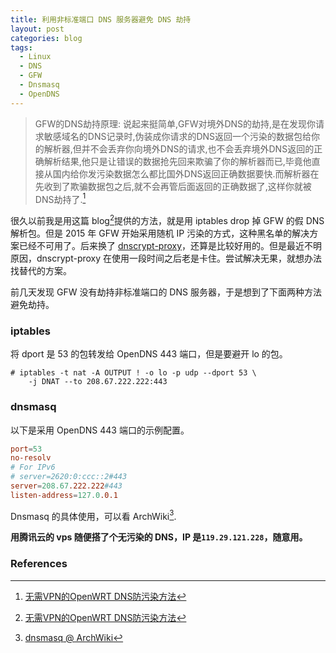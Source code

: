 ```yaml
---
title: 利用非标准端口 DNS 服务器避免 DNS 劫持
layout: post
categories: blog
tags:
  - Linux
  - DNS
  - GFW
  - Dnsmasq
  - OpenDNS
---
```


> GFW的DNS劫持原理: 说起来挺简单,GFW对境外DNS的劫持,是在发现你请求敏感域名的DNS记录时,伪装成你请求的DNS返回一个污染的数据包给你的解析器,但并不会丢弃你向境外DNS的请求,也不会丢弃境外DNS返回的正确解析结果,他只是让错误的数据抢先回来欺骗了你的解析器而已,毕竟他直接从国内给你发污染数据怎么都比国外DNS返回正确数据要快.而解析器在先收到了欺骗数据包之后,就不会再管后面返回的正确数据了,这样你就被 DNS劫持了.[^1]

很久以前我是用这篇 blog[^1]提供的方法，就是用 iptables drop 掉 GFW 的假 DNS 解析包。但是 2015 年 GFW 开始采用随机 IP 污染的方式，这种黑名单的解决方案已经不可用了。后来换了 [dnscrypt-proxy](https://github.com/jedisct1/dnscrypt-proxy)，还算是比较好用的。但是最近不明原因，dnscrypt-proxy 在使用一段时间之后老是卡住。尝试解决无果，就想办法找替代的方案。

前几天发现 GFW 没有劫持非标准端口的 DNS 服务器，于是想到了下面两种方法避免劫持。

### iptables
将 dport 是 53 的包转发给 OpenDNS 443 端口，但是要避开 lo 的包。

```console
# iptables -t nat -A OUTPUT ! -o lo -p udp --dport 53 \
    -j DNAT --to 208.67.222.222:443
```

### dnsmasq
以下是采用 OpenDNS 443 端口的示例配置。

```conf
port=53
no-resolv
# For IPv6
# server=2620:0:ccc::2#443
server=208.67.222.222#443
listen-address=127.0.0.1
```

Dnsmasq 的具体使用，可以看 ArchWiki[^2].

**用腾讯云的 vps 随便搭了个无污染的 DNS，IP 是`119.29.121.228`，随意用。**

### References
[^1]: [无需VPN的OpenWRT DNS防污染方法](https://www.lifetyper.com/2014/06/anti-dns-poison-without-vpn.html)
[^2]: [dnsmasq @ ArchWiki](https://wiki.archlinux.org/index.php/Dnsmasq)
